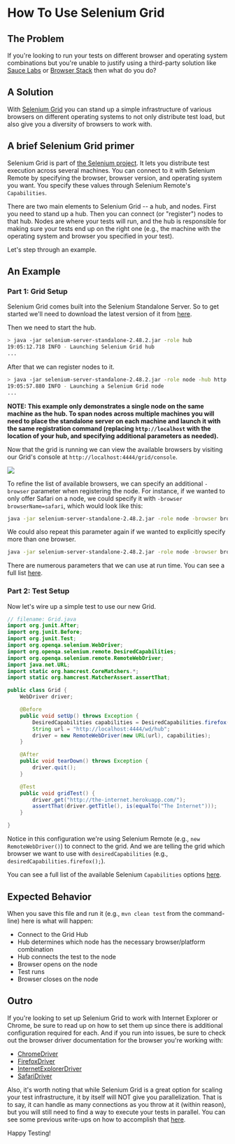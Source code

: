 # How To Use Selenium Grid

## The Problem

If you're looking to run your tests on different browser and operating system combinations but you're unable to justify using a third-party solution like [Sauce Labs](https://saucelabs.com/) or [Browser Stack](http://www.browserstack.com/) then what do you do?

## A Solution

With [Selenium Grid](https://github.com/SeleniumHQ/selenium/wiki/Grid2) you can stand up a simple infrastructure of various browsers on different operating systems to not only distribute test load, but also give you a diversity of browsers to work with.

## A brief Selenium Grid primer

Selenium Grid is part of [the Selenium project](http://www.seleniumhq.org/). It lets you distribute test execution across several machines. You can connect to it with Selenium Remote by specifying the browser, browser version, and operating system you want. You specify these values through Selenium Remote's `Capabilities`.

There are two main elements to Selenium Grid -- a hub, and nodes. First you need to stand up a hub. Then you can connect (or "register") nodes to that hub. Nodes are where your tests will run, and the hub is responsible for making sure your tests end up on the right one (e.g., the machine with the operating system and browser you specified in your test).

Let's step through an example.

## An Example

### Part 1: Grid Setup

Selenium Grid comes built into the Selenium Standalone Server. So to get started we'll need to download the latest version of it from [here](http://selenium-release.storage.googleapis.com/index.html).

Then we need to start the hub.

```sh
> java -jar selenium-server-standalone-2.48.2.jar -role hub
19:05:12.718 INFO - Launching Selenium Grid hub
...
```

After that we can register nodes to it.

```sh
> java -jar selenium-server-standalone-2.48.2.jar -role node -hub http://localhost:4444/grid/register
19:05:57.880 INFO - Launching a Selenium Grid node
...
```

__NOTE: This example only demonstrates a single node on the same machine as the hub. To span nodes across multiple machines you will need to place the standalone server on each machine and launch it with the same registration command (replacing `http://localhost` with the location of your hub, and specifying additional parameters as needed).__

Now that the grid is running we can view the available browsers by visiting our Grid's console at `http://localhost:4444/grid/console`.

<img src='http://elementalselenium.com/img/grid-console.png'/>

To refine the list of available browsers, we can specify an additional `-browser` parameter when registering the node. For instance, if we wanted to only offer Safari on a node, we could specify it with `-browser browserName=safari`, which would look like this:

```sh
java -jar selenium-server-standalone-2.48.2.jar -role node -browser browserName=safari -hub http://localhost:4444/grid/register
```

We could also repeat this parameter again if we wanted to explicitly specify more than one browser.

```sh
java -jar selenium-server-standalone-2.48.2.jar -role node -browser browserName=safari -browser browserName=chrome -browser browserName=firefox -hub http://localhost:4444/grid/register
```

There are numerous parameters that we can use at run time. You can see a full list [here](https://github.com/SeleniumHQ/selenium/wiki/Grid2#optional-parameters).

### Part 2: Test Setup

Now let's wire up a simple test to use our new Grid.

```java
// filename: Grid.java
import org.junit.After;
import org.junit.Before;
import org.junit.Test;
import org.openqa.selenium.WebDriver;
import org.openqa.selenium.remote.DesiredCapabilities;
import org.openqa.selenium.remote.RemoteWebDriver;
import java.net.URL;
import static org.hamcrest.CoreMatchers.*;
import static org.hamcrest.MatcherAssert.assertThat;

public class Grid {
    WebDriver driver;

    @Before
    public void setUp() throws Exception {
        DesiredCapabilities capabilities = DesiredCapabilities.firefox();
        String url = "http://localhost:4444/wd/hub";
        driver = new RemoteWebDriver(new URL(url), capabilities);
    }

    @After
    public void tearDown() throws Exception {
        driver.quit();
    }

    @Test
    public void gridTest() {
        driver.get("http://the-internet.herokuapp.com/");
        assertThat(driver.getTitle(), is(equalTo("The Internet")));
    }

}
```

Notice in this configuration we're using Selenium Remote (e.g., `new RemoteWebDriver()`) to connect to the grid. And we are telling the grid which browser we want to use with `desiredCapabilities` (e.g., `desiredCapabilities.firefox();`).

You can see a full list of the available Selenium `Capabilities` options [here](https://github.com/SeleniumHQ/selenium/wiki/DesiredCapabilities).

## Expected Behavior

When you save this file and run it (e.g., `mvn clean test` from the command-line) here is what will happen:

+ Connect to the Grid Hub
+ Hub determines which node has the necessary browser/platform combination
+ Hub connects the test to the node
+ Browser opens on the node
+ Test runs
+ Browser closes on the node

## Outro

If you're looking to set up Selenium Grid to work with Internet Explorer or Chrome, be sure to read up on how to set them up since there is additional configuration required for each. And if you run into issues, be sure to check out the browser driver documentation for the browser you're working with:

+ [ChromeDriver](https://github.com/SeleniumHQ/selenium/wiki/ChromeDriver)
+ [FirefoxDriver](https://github.com/SeleniumHQ/selenium/wiki/FirefoxDriver)
+ [InternetExplorerDriver](https://github.com/SeleniumHQ/selenium/wiki/InternetExplorerDriver)
+ [SafariDriver](https://github.com/SeleniumHQ/selenium/wiki/SafariDriver)

Also, it's worth noting that while Selenium Grid is a great option for scaling your test infrastructure, it by itself will NOT give you parallelization. That is to say, it can handle as many connections as you throw at it (within reason), but you will still need to find a way to execute your tests in parallel. You can see some previous write-ups on how to accomplish that [here](http://elementalselenium.com/tips/tags/parallelization).

Happy Testing!

